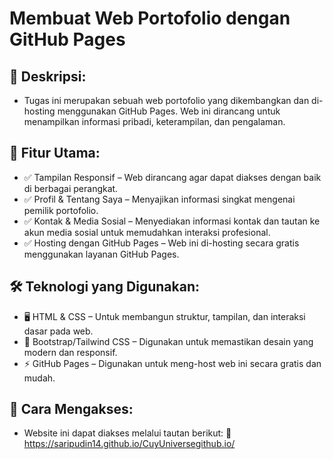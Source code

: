 # Membuat Web Portofolio dengan GitHub Pages

## 🚀 Deskripsi:
- Tugas ini merupakan sebuah web portofolio yang dikembangkan dan di-hosting menggunakan GitHub Pages. Web ini dirancang untuk menampilkan informasi pribadi, keterampilan, dan pengalaman.


## 📌 Fitur Utama:
- ✅ Tampilan Responsif – Web dirancang agar dapat diakses dengan baik di berbagai perangkat.
- ✅ Profil & Tentang Saya – Menyajikan informasi singkat mengenai pemilik portofolio.
- ✅ Kontak & Media Sosial – Menyediakan informasi kontak dan tautan ke akun media sosial untuk memudahkan interaksi profesional.
- ✅ Hosting dengan GitHub Pages – Web ini di-hosting secara gratis menggunakan layanan GitHub Pages.


## 🛠 Teknologi yang Digunakan:
- 🖥 HTML & CSS – Untuk membangun struktur, tampilan, dan interaksi dasar pada web.
- 🎨 Bootstrap/Tailwind CSS – Digunakan untuk memastikan desain yang modern dan responsif.
- ⚡ GitHub Pages – Digunakan untuk meng-host web ini secara gratis dan mudah.


## 📌 Cara Mengakses:
- Website ini dapat diakses melalui tautan berikut: 🔗 https://saripudin14.github.io/CuyUniversegithub.io/
